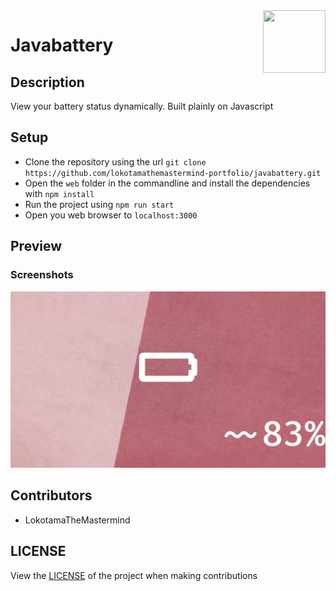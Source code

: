 <div><img align="right" width=100 height=100 src="extra/favicon.ico"></div>

# Javabattery

## Description

View your battery status dynamically. Built plainly on Javascript

## Setup

- Clone the repository using the url `git clone https://github.com/lokotamathemastermind-portfolio/javabattery.git`
- Open the `web` folder in the commandline and install the dependencies with `npm install`
- Run the project using `npm run start`
- Open you web browser to `localhost:3000`

## Preview

### Screenshots

![Javabattery Preview](extra/preview.jpg)

## Contributors

- LokotamaTheMastermind

## LICENSE

View the [LICENSE](LICENSE) of the project when making contributions
